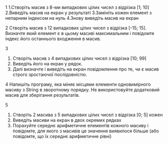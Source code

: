 1
  1.Створіть масив з 8-ми випадкових цілих чисел з відрізка [1; 10]
  2.Виведіть масив на екран у результаті
  3.Замініть кожен елемент з непарним індексом на нуль
  4.Знову виведіть масив на екран 

2
  Створіть масив з 12 випадкових цілих чисел з відрізка [-15; 15]. Визначте який елемент є в цьому масиві максимальним і повідомте індекс його останнього входження в масив.

3
  1. Створіть масив з 4 випадкових цілих чисел з відрізка [10; 99]
  2. Виведіть його на екран у рядок.
  3. Далі визначте і виведіть на екран повідомлення про те, чи є масив строго зростаючої послідовністю.

4
 Напишіть програму, яка міняє місцями елементи одновимірного масиву з String в зворотному порядку. Не використовуйте додатковий масив для зберігання результатів.

5
  1. Створіть 2 масива з 5 випадкових цілих чисел з відрізка [0; 5] кожен
  2. Виведіть масиви на екран в двох окремих рядках    
  3. Порахуйте середнє арифметичне елементів кожного масиву і повідомте, для якого з масивів це значення виявилося більше (або повідомте, що їх середнє арифметичне рівні)
